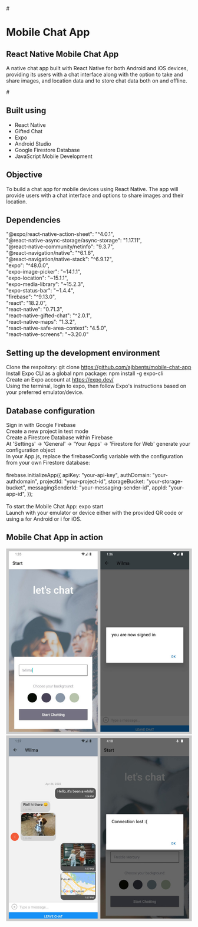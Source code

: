 #<h1>Mobile Chat App</h1>
<h2>React Native Mobile Chat App</h2>
<p>A native chat app built with React Native for both Android and iOS devices, providing its users with a chat interface along with the option to take and share images, and location data and to store chat data both on and offline.</p>

#<h2>Built using</h2>
<ul>
  <li>React Native</li>
  <li>Gifted Chat</li>
  <li>Expo</li>
  <li>Android Studio</li>
  <li>Google Firestore Database</li>
  <li>JavaScript Mobile Development</li>
</ul>

<h2>Objective</h2>
To build a chat app for mobile devices using React Native. The app will provide users with a chat interface and options to share images and their location.

<h2>Dependencies</h2>
  <p>"@expo/react-native-action-sheet": "^4.0.1",<br>
    "@react-native-async-storage/async-storage": "1.17.11",<br>
    "@react-native-community/netinfo": "9.3.7",<br>
    "@react-navigation/native": "^6.1.6",<br>
    "@react-navigation/native-stack": "^6.9.12",<br>
    "expo": "^48.0.0",<br>
    "expo-image-picker": "~14.1.1",<br>
    "expo-location": "~15.1.1",<br>
    "expo-media-library": "~15.2.3",<br>
    "expo-status-bar": "~1.4.4",<br>
    "firebase": "^9.13.0",<br>
    "react": "18.2.0",<br>
    "react-native": "0.71.3",<br>
    "react-native-gifted-chat": "^2.0.1",<br>
    "react-native-maps": "1.3.2",<br>
    "react-native-safe-area-context": "4.5.0",<br>
    "react-native-screens": "~3.20.0"</p>

<h2>Setting up the development environment</h2>
<p>Clone the respoitory: git clone <a href="https://github.com/ajbbents/mobile-chat-app">https://github.com/ajbbents/mobile-chat-app</a><br>
Install Expo CLI as a global npm package: npm install -g expo-cli<br>
Create an Expo account at <a href="https://expo.dev/">https://expo.dev/</a><br>
Using the terminal, login to expo, then follow Expo's instructions based on your preferred emulator/device.</p>

<h2>Database configuration</h2>
<p>Sign in with Google Firebase<br>
Create a new project in test mode<br>
Create a Firestore Database within Firebase<br>
At 'Settings' -> 'General' -> 'Your Apps' -> 'Firestore for Web' generate your configuration object<br>
In your App.js, replace the firebaseConfig variable with the configuration from your own Firestore database:<br><br>
firebase.initializeApp({
  apiKey: "your-api-key",
  authDomain: "your-authdomain",
  projectId: "your-project-id",
  storageBucket: "your-storage-bucket",
  messagingSenderId: "your-messaging-sender-id",
  appId: "your-app-id",
});<br><br>
To start the Mobile Chat App: expo start<br>
Launch with your emulator or device either with the provided QR code or using a for Android or i for iOS.</p>

<h2>Mobile Chat App in action</h2>
<img src="assets\readmeSs01a.jpg" alt="start screen">
<img src="assets\readmeSs02a.jpg" alt="chat and offline">